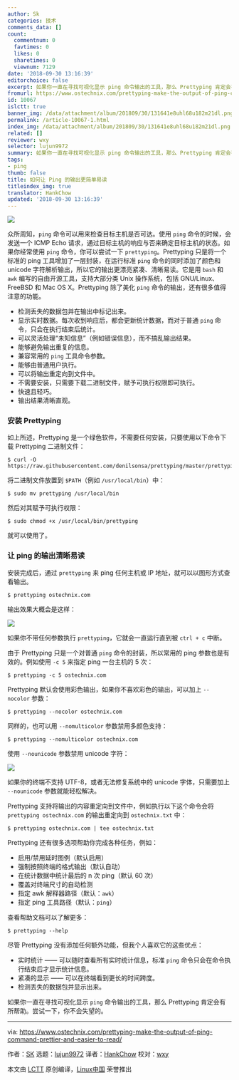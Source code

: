 ```yaml
---
author: Sk
categories: 技术
comments_data: []
count:
  commentnum: 0
  favtimes: 0
  likes: 0
  sharetimes: 0
  viewnum: 7129
date: '2018-09-30 13:16:39'
editorchoice: false
excerpt: 如果你一直在寻找可视化显示 ping 命令输出的工具，那么 Prettyping 肯定会有所帮助。
fromurl: https://www.ostechnix.com/prettyping-make-the-output-of-ping-command-prettier-and-easier-to-read/
id: 10067
islctt: true
banner_img: /data/attachment/album/201809/30/131641e8uhl68u182m21dl.png
permalink: /article-10067-1.html
index_img: /data/attachment/album/201809/30/131641e8uhl68u182m21dl.png.thumb.jpg
related: []
reviewer: wxy
selector: lujun9972
summary: 如果你一直在寻找可视化显示 ping 命令输出的工具，那么 Prettyping 肯定会有所帮助。
tags:
- ping
thumb: false
title: 如何让 Ping 的输出更简单易读
titleindex_img: true
translator: HankChow
updated: '2018-09-30 13:16:39'
---
```


![](/data/attachment/album/201809/30/131641e8uhl68u182m21dl.png)


众所周知，`ping` 命令可以用来检查目标主机是否可达。使用 `ping` 命令的时候，会发送一个 ICMP Echo 请求，通过目标主机的响应与否来确定目标主机的状态。如果你经常使用 `ping` 命令，你可以尝试一下 `prettyping`。Prettyping 只是将一个标准的 ping 工具增加了一层封装，在运行标准 `ping` 命令的同时添加了颜色和 unicode 字符解析输出，所以它的输出更漂亮紧凑、清晰易读。它是用 `bash` 和 `awk` 编写的自由开源工具，支持大部分类 Unix 操作系统，包括 GNU/Linux、FreeBSD 和 Mac OS X。Prettyping 除了美化 `ping` 命令的输出，还有很多值得注意的功能。


* 检测丢失的数据包并在输出中标记出来。
* 显示实时数据。每次收到响应后，都会更新统计数据，而对于普通 `ping` 命令，只会在执行结束后统计。
* 可以灵活处理“未知信息”（例如错误信息），而不搞乱输出结果。
* 能够避免输出重复的信息。
* 兼容常用的 `ping` 工具命令参数。
* 能够由普通用户执行。
* 可以将输出重定向到文件中。
* 不需要安装，只需要下载二进制文件，赋予可执行权限即可执行。
* 快速且轻巧。
* 输出结果清晰直观。


### 安装 Prettyping


如上所述，Prettyping 是一个绿色软件，不需要任何安装，只要使用以下命令下载 Prettyping 二进制文件：



```
$ curl -O https://raw.githubusercontent.com/denilsonsa/prettyping/master/prettyping
```

将二进制文件放置到 `$PATH`（例如 `/usr/local/bin`）中：



```
$ sudo mv prettyping /usr/local/bin
```

然后对其赋予可执行权限：



```
$ sudo chmod +x /usr/local/bin/prettyping
```

就可以使用了。


### 让 ping 的输出清晰易读


安装完成后，通过 `prettyping` 来 ping 任何主机或 IP 地址，就可以以图形方式查看输出。



```
$ prettyping ostechnix.com
```

输出效果大概会是这样：


![](/data/attachment/album/201809/30/131642kg6lm86a4de4xgme.gif)


如果你不带任何参数执行 `prettyping`，它就会一直运行直到被 `ctrl + c` 中断。


由于 Prettyping 只是一个对普通 `ping` 命令的封装，所以常用的 ping 参数也是有效的。例如使用 `-c 5` 来指定 ping 一台主机的 5 次：



```
$ prettyping -c 5 ostechnix.com
```

Prettyping 默认会使用彩色输出，如果你不喜欢彩色的输出，可以加上 `--nocolor` 参数：



```
$ prettyping --nocolor ostechnix.com
```

同样的，也可以用 `--nomulticolor` 参数禁用多颜色支持：



```
$ prettyping --nomulticolor ostechnix.com
```

使用 `--nounicode` 参数禁用 unicode 字符：


![](/data/attachment/album/201809/30/131643cjzjrbvkbjybrriv.png)


如果你的终端不支持 UTF-8，或者无法修复系统中的 unicode 字体，只需要加上 `--nounicode` 参数就能轻松解决。


Prettyping 支持将输出的内容重定向到文件中，例如执行以下这个命令会将 `prettyping ostechnix.com` 的输出重定向到 `ostechnix.txt` 中：



```
$ prettyping ostechnix.com | tee ostechnix.txt
```

Prettyping 还有很多选项帮助你完成各种任务，例如：


* 启用/禁用延时图例（默认启用）
* 强制按照终端的格式输出（默认自动）
* 在统计数据中统计最后的 n 次 ping（默认 60 次）
* 覆盖对终端尺寸的自动检测
* 指定 awk 解释器路径（默认：`awk`）
* 指定 ping 工具路径（默认：`ping`）


查看帮助文档可以了解更多：



```
$ prettyping --help
```

尽管 Prettyping 没有添加任何额外功能，但我个人喜欢它的这些优点：


* 实时统计 —— 可以随时查看所有实时统计信息，标准 `ping` 命令只会在命令执行结束后才显示统计信息。
* 紧凑的显示 —— 可以在终端看到更长的时间跨度。
* 检测丢失的数据包并显示出来。


如果你一直在寻找可视化显示 `ping` 命令输出的工具，那么 Prettyping 肯定会有所帮助。尝试一下，你不会失望的。




---


via: <https://www.ostechnix.com/prettyping-make-the-output-of-ping-command-prettier-and-easier-to-read/>


作者：[SK](https://www.ostechnix.com/author/sk/) 选题：[lujun9972](https://github.com/lujun9972) 译者：[HankChow](https://github.com/HankChow) 校对：[wxy](https://github.com/wxy)


本文由 [LCTT](https://github.com/LCTT/TranslateProject) 原创编译，[Linux中国](https://linux.cn/) 荣誉推出